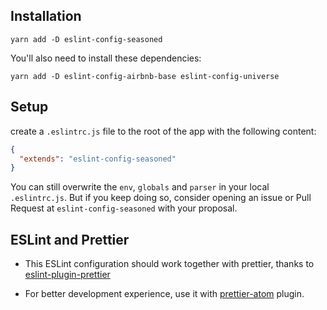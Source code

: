 ## Installation

```
yarn add -D eslint-config-seasoned
```

You'll also need to install these dependencies:

```
yarn add -D eslint-config-airbnb-base eslint-config-universe
```

## Setup

create a `.eslintrc.js` file to the root of the app with the following content:

```json
{
  "extends": "eslint-config-seasoned"
}
```

You can still overwrite the `env`, `globals` and `parser` in your local
`.eslintrc.js`. But if you keep doing so, consider opening an issue or Pull Request
at `eslint-config-seasoned` with your proposal.

## ESLint and Prettier

- This ESLint configuration should work together with prettier, thanks to [eslint-plugin-prettier](prettier.io/docs/en/eslint.html#use-eslint-to-run-prettier)

- For better development experience, use it with [prettier-atom](https://github.com/prettier/prettier-atom) plugin.
